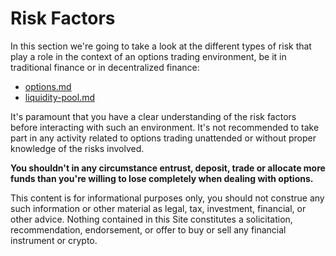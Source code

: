 # Risk Factors

In this section we're going to take a look at the different types of risk that play a role in the context of an options trading environment, be it in traditional finance or in decentralized finance:

* [options.md](options.md "mention")
* [liquidity-pool.md](liquidity-pool.md "mention")

It's paramount that you have a clear understanding of the risk factors before interacting with such an environment. It's not recommended to take part in any activity related to options trading unattended or without proper knowledge of the risks involved.

**You shouldn't in any circumstance entrust, deposit, trade or allocate more funds than you're willing to lose completely when dealing with options.**

This content is for informational purposes only, you should not construe any such information or other material as legal, tax, investment, financial, or other advice. Nothing contained in this Site constitutes a solicitation, recommendation, endorsement, or offer to buy or sell any financial instrument or crypto.

